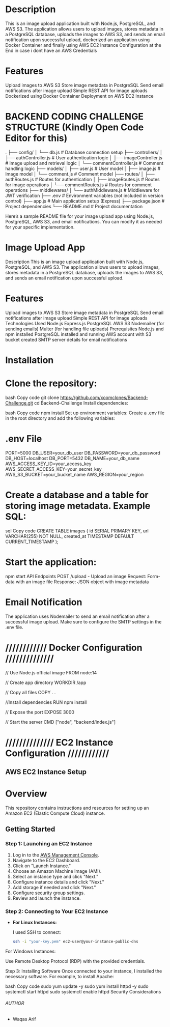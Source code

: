 # Description
This is an image upload application built with Node.js, PostgreSQL, and AWS S3. The application allows users to upload images, stores metadata in a PostgreSQL database, uploads the images to AWS S3, and sends an email notification upon successful upload, dockerized an application using Docker Container and finally using AWS EC2 Instance Configuration at the End in case i dont have an AWS Credentials

# Features
Upload images to AWS S3
Store image metadata in PostgreSQL
Send email notifications after image upload
Simple REST API for image uploads
Dockerized using Docker Container
Deployment on AWS EC2 Instance



# BACKEND CODING CHALLENGE STRUCTURE (Kindly Open Code Editor for this)

.
├── config/
│   └── db.js                # Database connection setup
├── controllers/
│   ├── authController.js     # User authentication logic
│   ├── imageController.js     # Image upload and retrieval logic
│   └── commentController.js   # Comment handling logic
├── models/
│   ├── user.js               # User model
│   ├── image.js              # Image model
│   └── comment.js            # Comment model
├── routes/
│   ├── authRoutes.js         # Routes for authentication
│   ├── imageRoutes.js        # Routes for image operations
│   └── commentRoutes.js      # Routes for comment operations
├── middlewares/
│   └── authMiddleware.js      # Middleware for JWT verification
├── .env                      # Environment variables (not included in version control)
├── app.js                    # Main application setup (Express)
├── package.json              # Project dependencies
└── README.md                 # Project documentation





Here’s a sample README file for your image upload app using Node.js, PostgreSQL, AWS S3, and email notifications. You can modify it as needed for your specific implementation.

# Image Upload App
Description
This is an image upload application built with Node.js, PostgreSQL, and AWS S3. The application allows users to upload images, stores metadata in a PostgreSQL database, uploads the images to AWS S3, and sends an email notification upon successful upload.

# Features
Upload images to AWS S3
Store image metadata in PostgreSQL
Send email notifications after image upload
Simple REST API for image uploads
Technologies Used
Node.js
Express.js
PostgreSQL
AWS S3
Nodemailer (for sending emails)
Multer (for handling file uploads)
Prerequisites
Node.js and npm installed
PostgreSQL installed and running
AWS account with S3 bucket created
SMTP server details for email notifications


# Installation
# Clone the repository:

bash
Copy code
git clone https://github.com/xoomclones/Backend-Challenge.git
cd Backend-Challenge
Install dependencies:

bash
Copy code
npm install
Set up environment variables: Create a .env file in the root directory and add the following variables:

# .env File
PORT=5000
DB_USER=your_db_user
DB_PASSWORD=your_db_password
DB_HOST=localhost
DB_PORT=5432
DB_NAME=your_db_name
AWS_ACCESS_KEY_ID=your_access_key
AWS_SECRET_ACCESS_KEY=your_secret_key
AWS_S3_BUCKET=your_bucket_name
AWS_REGION=your_region

# Create a database and a table for storing image metadata. Example SQL:
sql
Copy code
CREATE TABLE images (
  id SERIAL PRIMARY KEY,
  url VARCHAR(255) NOT NULL,
  created_at TIMESTAMP DEFAULT CURRENT_TIMESTAMP
);

# Start the application:
 npm start
API Endpoints
POST /upload - Upload an image
Request: Form-data with an image file
Response: JSON object with image metadata



 # Email Notification 

The application uses Nodemailer to send an email notification after a successful image upload. Make sure to configure the SMTP settings in the .env file.


# //////////// Docker Configuration //////////////

// Use Node.js official image
FROM node:14

// Create app directory
WORKDIR /app

// Copy all files
COPY . .

//Install dependencies
RUN npm install

// Expose the port
EXPOSE 3000

// Start the server
CMD ["node", "backend/index.js"]



# ////////////// EC2 Instance Configuration ////////////


## AWS EC2 Instance Setup ##
 
# Overview

This repository contains instructions and resources for setting up an Amazon EC2 (Elastic Compute Cloud) instance.

## Getting Started

### Step 1: Launching an EC2 Instance

1. Log in to the [AWS Management Console](https://aws.amazon.com/console/).
2. Navigate to the EC2 Dashboard.
3. Click on "Launch Instance."
4. Choose an Amazon Machine Image (AMI).
5. Select an instance type and click "Next."
6. Configure instance details and click "Next."
7. Add storage if needed and click "Next."
8. Configure security group settings.
9. Review and launch the instance.

### Step 2: Connecting to Your EC2 Instance

- **For Linux Instances:**

  I used SSH to connect:

  ```bash
  ssh -i "your-key.pem" ec2-user@your-instance-public-dns
For Windows Instances:

Use Remote Desktop Protocol (RDP) with the provided credentials.

Step 3: Installing Software
Once connected to your instance, I installed  the necessary software. For example, to install Apache:

bash
Copy code
sudo yum update -y
sudo yum install httpd -y
sudo systemctl start httpd
sudo systemctl enable httpd
Security Considerations




######  AUTHOR ########

- Waqas Arif
